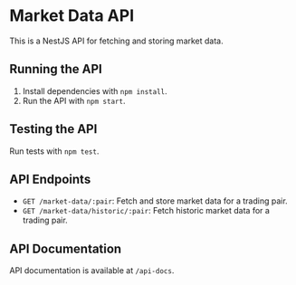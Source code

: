 # Market Data API

This is a NestJS API for fetching and storing market data.

## Running the API

1. Install dependencies with `npm install`.
2. Run the API with `npm start`.

## Testing the API

Run tests with `npm test`.

## API Endpoints

- `GET /market-data/:pair`: Fetch and store market data for a trading pair.
- `GET /market-data/historic/:pair`: Fetch historic market data for a trading pair.

## API Documentation

API documentation is available at `/api-docs`.